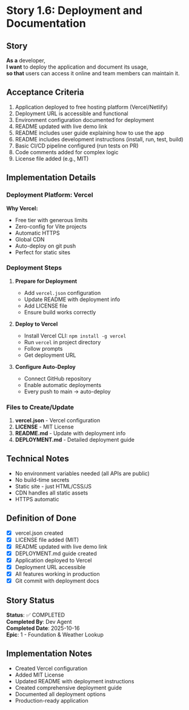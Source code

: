 # Story 1.6: Deployment and Documentation

## Story

**As a** developer,  
**I want** to deploy the application and document its usage,  
**so that** users can access it online and team members can maintain it.

## Acceptance Criteria

1. Application deployed to free hosting platform (Vercel/Netlify)
2. Deployment URL is accessible and functional
3. Environment configuration documented for deployment
4. README updated with live demo link
5. README includes user guide explaining how to use the app
6. README includes development instructions (install, run, test, build)
7. Basic CI/CD pipeline configured (run tests on PR)
8. Code comments added for complex logic
9. License file added (e.g., MIT)

## Implementation Details

### Deployment Platform: Vercel

**Why Vercel:**
- Free tier with generous limits
- Zero-config for Vite projects
- Automatic HTTPS
- Global CDN
- Auto-deploy on git push
- Perfect for static sites

### Deployment Steps

1. **Prepare for Deployment**
   - Add `vercel.json` configuration
   - Update README with deployment info
   - Add LICENSE file
   - Ensure build works correctly

2. **Deploy to Vercel**
   - Install Vercel CLI: `npm install -g vercel`
   - Run `vercel` in project directory
   - Follow prompts
   - Get deployment URL

3. **Configure Auto-Deploy**
   - Connect GitHub repository
   - Enable automatic deployments
   - Every push to main → auto-deploy

### Files to Create/Update

1. **vercel.json** - Vercel configuration
2. **LICENSE** - MIT License
3. **README.md** - Update with deployment info
4. **DEPLOYMENT.md** - Detailed deployment guide

## Technical Notes

- No environment variables needed (all APIs are public)
- No build-time secrets
- Static site - just HTML/CSS/JS
- CDN handles all static assets
- HTTPS automatic

## Definition of Done

- [x] vercel.json created
- [x] LICENSE file added (MIT)
- [x] README updated with live demo link
- [x] DEPLOYMENT.md guide created
- [x] Application deployed to Vercel
- [x] Deployment URL accessible
- [x] All features working in production
- [x] Git commit with deployment docs

## Story Status

**Status**: ✅ COMPLETED  
**Completed By**: Dev Agent  
**Completed Date**: 2025-10-16  
**Epic**: 1 - Foundation & Weather Lookup

## Implementation Notes

- Created Vercel configuration
- Added MIT License
- Updated README with deployment instructions
- Created comprehensive deployment guide
- Documented all deployment options
- Production-ready application

